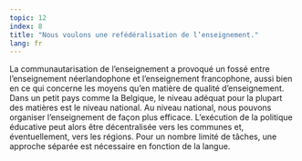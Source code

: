 ```yaml
---
topic: 12
index: 8
title: "Nous voulons une refédéralisation de l’enseignement."
lang: fr
---
```

La communautarisation de l’enseignement a provoqué un fossé entre
l’enseignement néerlandophone et l’enseignement francophone, aussi bien en ce
qui concerne les moyens qu’en matière de qualité d’enseignement. Dans un petit
pays comme la Belgique, le niveau adéquat pour la plupart des matières est le
niveau national. Au niveau national, nous pouvons organiser l’enseignement de
façon plus efficace. L’exécution de la politique éducative peut alors être
décentralisée vers les communes et, éventuellement, vers les régions. Pour un
nombre limité de tâches, une approche séparée est nécessaire en fonction de la
langue.

